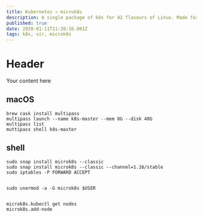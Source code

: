 ```yaml
---
title: Kubernetes → microk8s
description: A single package of k8s for 42 flavours of Linux. Made for developers, and great for edge, IoT and appliances.
published: true
date: 2020-01-11T11:20:16.801Z
tags: k8s, vir, microk8s
---
```


# Header
Your content here


## macOS

```
brew cask install multipass
multipass launch --name k8s-master --mem 8G --disk 40G
multipass list
muttipass shell k8s-master
```


## shell

```
sudo snap install microk8s --classic
sudo snap install microk8s --classic --channel=1.16/stable
sudo iptables -P FORWARD ACCEPT


sudo usermod -a -G microk8s $USER


microk8s.kubectl get nodes
microk8s.add-node 
```